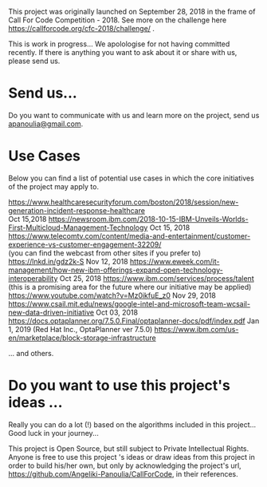 
This project was originally launched on September 28, 2018 in the frame of Call For Code Competition - 2018.
See more on the challenge here https://callforcode.org/cfc-2018/challenge/ .

This is work in progress... We apolologise for not having committed recently. If there is anything you want to
ask about it or share with us, please send us.


# Send us...
 
   Do you want to communicate with us and learn more on the project, send us apanoulia@gmail.com.


# Use Cases   

  Below you can find a list of potential use cases in which the core initiatives of the project may apply to.
 
  https://www.healthcaresecurityforum.com/boston/2018/session/new-generation-incident-response-healthcare  
   Oct 15,2018
  https://newsroom.ibm.com/2018-10-15-IBM-Unveils-Worlds-First-Multicloud-Management-Technology
   Oct 15, 2018
  https://www.telecomtv.com/content/media-and-entertainment/customer-experience-vs-customer-engagement-32209/  
   (you can find the webcast from other sites if you prefer to)
  https://lnkd.in/gdz2k-S
   Nov 12, 2018
  https://www.eweek.com/it-management/how-new-ibm-offerings-expand-open-technology-interoperability
   Oct 25, 2018
  https://www.ibm.com/services/process/talent
   (this is a promising area for the future where our initiative may be applied)
  https://www.youtube.com/watch?v=Mz0ikfuE_z0
   Nov 29, 2018
  https://www.csail.mit.edu/news/google-intel-and-microsoft-team-wcsail-new-data-driven-initiative
   Oct 03, 2018
  https://docs.optaplanner.org/7.5.0.Final/optaplanner-docs/pdf/index.pdf
   Jan 1, 2019 (Red Hat Inc., OptaPlanner ver 7.5.0)
  https://www.ibm.com/us-en/marketplace/block-storage-infrastructure
  
  ... and others.
  
  
# Do you want to use this project's ideas ...
   
  Really you can do a lot (!) based on the algorithms included in this project... Good luck in your journey...
     
  This project is Open Source, but still subject to Private Intellectual Rights.
  Anyone is free to use this project 's ideas or draw ideas from this project in order to build his/her own, but
  only by acknowledging the project's url, https://github.com/Angeliki-Panoulia/CallForCode, in their references.

  
    
  
